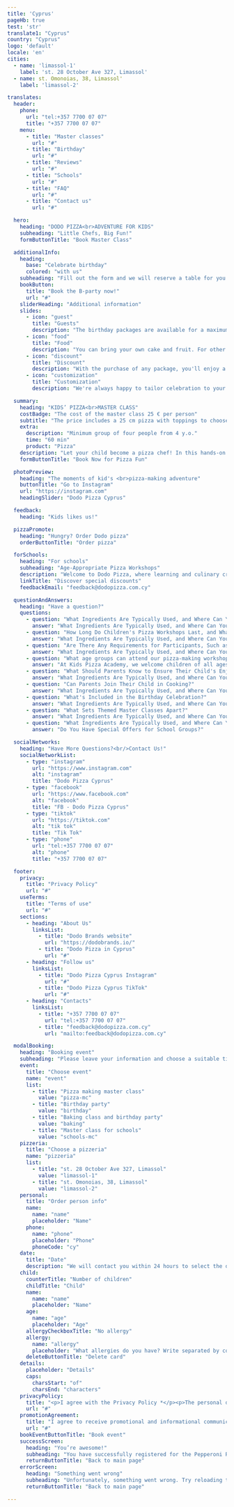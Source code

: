 ```yaml
---
title: 'Cyprus'
pageHb: true
test: 'str'
translate1: "Cyprus"
country: "Cyprus"
logo: 'default'
locale: 'en'
cities:
  - name: 'limassol-1'
    label: 'st. 28 October Ave 327, Limassol'
  - name: st. Omonoias, 38, Limassol'
    label: 'limassol-2'

translates:
  header:
    phone:
      url: "tel:+357 7700 07 07"
      title: "+357 7700 07 07"
    menu:
      - title: "Master classes"
        url: "#"
      - title: "Birthday"
        url: "#"
      - title: "Reviews"
        url: "#"
      - title: "Schools"
        url: "#"
      - title: "FAQ"
        url: "#"
      - title: "Contact us"
        url: "#"

  hero:
    heading: "DODO PIZZA<br>ADVENTURE FOR KIDS"
    subheading: "Little Chefs, Big Fun!"
    formButtonTitle: "Book Master Class"

  additionalInfo:
    heading:
      base: "Celebrate birthday"
      colored: "with us"
    subheading: "Fill out the form and we will reserve a table for you for free."
    bookButton:
      title: "Book the B-party now!"
      url: "#"
    sliderHeading: "Additional information"
    slides:
      - icon: "guest"
        title: "Guests"
        description: "The birthday packages are available for a maximum of 20 guests. Adults can join their child for free and cook alongside them, offering a helping hand when needed."
      - icon: "food"
        title: "Food"
        description: "You can bring your own cake and fruit. For other food, you can order on-site through the Dodo Pizza app (link)."
      - icon: "discount"
        title: "Discount"
        description: "With the purchase of any package, you'll enjoy a special 10% discount on any order at Dodo Pizza during the event."
      - icon: "customization"
        title: "Customization"
        description: "We're always happy to tailor celebration to your wishes, so please feel free to reach out to us, and together, we'll create a magical birthday for your child."

  summary:
    heading: "KIDS’ PIZZA<br>MASTER CLASS"
    costBadge: "The cost of the master class 25 € per person"
    subtitle: "The price includes a 25 cm pizza with toppings to choose from, branded merch and a pizza maker diploma"
    extra:
      description: "Minimum group of four people from 4 y.o."
      time: "60 min"
      product: "Pizza"
    description: "Let your child become a pizza chef! In this hands-on class, they'll knead dough, choose toppings, and craft their own pizza masterpiece. Our friendly hosts offer personalized guidance for an unforgettable pizza-making experience."
    formButtonTitle: "Book Now for Pizza Fun"

  photoPreview:
    heading: "The moments of kid's <br>pizza-making adventure"
    buttonTitle: "Go to Instagram"
    url: "https://instagram.com"
    headingSlider: "Dodo Pizza Cyprus"

  feedback:
    heading: "Kids likes us!"

  pizzaPromote:
    heading: "Hungry? Order Dodo pizza"
    orderButtonTitle: "Order pizza"

  forSchools:
    heading: "For schools"
    subheading: "Age-Appropriate Pizza Workshops"
    description: "Welcome to Dodo Pizza, where learning and culinary creativity combine! Our school program offers hands-on, educational experiences with pizza-making master class.Contact us to discuss scheduling and pricing or leave a request and we will contact you."
    linkTitle: "Discover special discounts"
    feedbackEmail: "feedback@dodopizza.com.cy"

  questionAndAnswers:
    heading: "Have a question?"
    questions:
      - question: "What Ingredients Are Typically Used, and Where Can You Find Them?"
        answer: "What Ingredients Are Typically Used, and Where Can You Find Them?"
      - question: "How Long Do Children's Pizza Workshops Last, and What's the Format?"
        answer: "What Ingredients Are Typically Used, and Where Can You Find Them?"
      - question: "Are There Any Requirements for Participants, Such as Skills or Prior Knowledge?"
        answer: "What Ingredients Are Typically Used, and Where Can You Find Them?"
      - question: "What age groups can attend our pizza-making workshops?"
        answer: "At Kids Pizza Academy, we welcome children of all ages to our pizza-making workshops! We offer specialized sessions tailored to three distinct age groups: 3-5, 6-8, and 9-12, ensuring that each child enjoys an age-appropriate and delightful experience. Whether your child is a budding chef or a more experienced young baker, there's a pizza adventure waiting for them."
      - question: "What Should Parents Know to Ensure Their Child's Enjoyment and Benefit from the Workshop?"
        answer: "What Ingredients Are Typically Used, and Where Can You Find Them?"
      - question: "Can Parents Join Their Child in Cooking?"
        answer: "What Ingredients Are Typically Used, and Where Can You Find Them?"
      - question: "What's Included in the Birthday Celebration?"
        answer: "What Ingredients Are Typically Used, and Where Can You Find Them?"
      - question: "What Sets Themed Master Classes Apart?"
        answer: "What Ingredients Are Typically Used, and Where Can You Find Them?"
      - question: "What Ingredients Are Typically Used, and Where Can You Find Them?"
        answer: "Do You Have Special Offers for School Groups?"

  socialNetworks:
    heading: "Have More Questions?<br/>Contact Us!"
    socialNetworkList:
      - type: "instagram"
        url: "https://www.instagram.com"
        alt: "instagram"
        title: "Dodo Pizza Cyprus"
      - type: "facebook"
        url: "https://www.facebook.com"
        alt: "facebook"
        title: "FB - Dodo Pizza Cyprus"
      - type: "tiktok"
        url: "https://tiktok.com"
        alt: "tik tok"
        title: "Tik Tok"
      - type: "phone"
        url: "tel:+357 7700 07 07"
        alt: "phone"
        title: "+357 7700 07 07"

  footer:
    privacy:
      title: "Privacy Policy"
      url: "#"
    useTerms:
      title: "Terms of use"
      url: "#"
    sections:
      - heading: "About Us"
        linksList:
          - title: "Dodo Brands website"
            url: "https://dodobrands.io/"
          - title: "Dodo Pizza in Cyprus"
            url: "#"
      - heading: "Follow us"
        linksList:
          - title: "Dodo Pizza Cyprus Instagram"
            url: "#"
          - title: "Dodo Pizza Cyprus TikTok"
            url: "#"
      - heading: "Contacts"
        linksList:
          - title: "+357 7700 07 07"
            url: "tel:+357 7700 07 07"
          - title: "feedback@dodopizza.com.cy"
            url: "mailto:feedback@dodopizza.com.cy"

  modalBooking:
    heading: "Booking event"
    subheading: "Please leave your information and choose a suitable time to join the event."
    event:
      title: "Choose event"
      name: "event"
      list:
        - title: "Pizza making master class"
          value: "pizza-mc"
        - title: "Birthday party"
          value: "birthday"
        - title: "Baking class and birthday party"
          value: "baking"
        - title: "Master class for schools"
          value: "schools-mc"
    pizzeria:
      title: "Choose a pizzeria"
      name: "pizzeria"
      list:
        - title: "st. 28 October Ave 327, Limassol"
          value: "limassol-1"
        - title: "st. Omonoias, 38, Limassol"
          value: "limassol-2"
    personal:
      title: "Order person info"
      name:
        name: "name"
        placeholder: "Name"
      phone:
        name: "phone"
        placeholder: "Phone"
        phoneCode: "cy"
    date:
      title: "Date"
      description: "We will contact you within 24 hours to select the date and time of your visit."
    child:
      counterTitle: "Number of children"
      childTitle: "Child"
      name:
        name: "name"
        placeholder: "Name"
      age:
        name: "age"
        placeholder: "Age"
      allergyCheckboxTitle: "No allergy"
      allergy:
        name: "allergy"
        placeholder: "What allergies do you have? Write separated by commas"
      deleteButtonTitle: "Delete card"
    details:
      placeholder: "Details"
      caps:
        charsStart: "of"
        charsEnd: "characters"
    privacyPolicy:
      title: "<p>I agree with the Privacy Policy *</p><p>The personal data you specify may be processed (collection, systematization, accumulation, storage, upgrade, modification, usage, anonymization, destruction, transferring) by GTC Pizza LTD (further - Operator) and other third parties engaged by the Operator according to the Privacy Policy</p>"
      url: "#"
    promotionAgreement:
      title: "I agree to receive promotional and informational communications from GTC Pizza LTD over telecommunication networks (SMS, push, email, etc.)"
      url: "#"
    bookEventButtonTitle: "Book event"
    successScreen:
      heading: "You’re awesome!"
      subheading: "You have successfully registered for the Pepperoni Rush master class! We are waiting for you:"
      returnButtonTitle: "Back to main page"
    errorScreen:
      heading: "Something went wrong"
      subheading: "Unfortunately, something went wrong. Try reloading the page and book the master class again."
      returnButtonTitle: "Back to main page"

---
```

